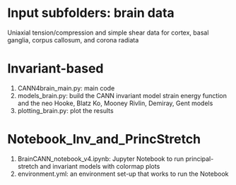 # Input subfolders: brain data
Uniaxial tension/compression and simple shear data for cortex, basal ganglia, corpus callosum, and corona radiata

# Invariant-based
1. CANN4brain_main.py: main code
2. models_brain.py: build the CANN invariant model strain energy function and the neo Hooke, Blatz Ko, Mooney Rivlin, Demiray, Gent models
3. plotting_brain.py: plot the results

# Notebook_Inv_and_PrincStretch
1. BrainCANN_notebook_v4.ipynb: Jupyter Notebook to run principal-stretch and invariant models with colormap plots
2. environment.yml: an environment set-up that works to run the Notebook
